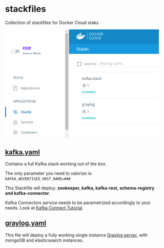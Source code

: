 # stackfiles
Collection of stackfiles for Docker Cloud staks

![](https://raw.githubusercontent.com/andrea-tomassi/stackfiles/master/DockerCloud.png "Docker Cloud")

## [kafka.yaml](https://github.com/andrea-tomassi/stackfiles/blob/master/kafka.yaml)
Contains a full Kafka stack working out of the box.

The only parameter you need to valorize is: `KAFKA_ADVERTISED_HOST_NAME=###`

This Stackfile will deploy: **zookeeper, kafka, kafka-rest, schema-registry and kafka-connector**.

Kafka Connectors service needs to be parametrized accordingly to your needs. Look at [Kafka Connect Tutorial](http://docs.confluent.io/3.0.1/cp-docker-images/docs/tutorials/connect-avro-jdbc.html?highlight=docker).

## [graylog.yaml](https://github.com/andrea-tomassi/stackfiles/blob/master/graylog.yaml)
This file will deploy a fully working single instance [Graylog server](https://www.graylog.org/), with mongoDB and elasticsearch instances. 
